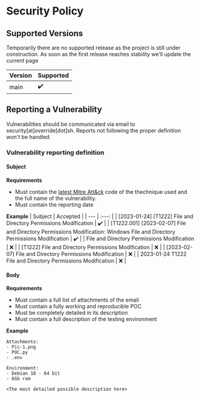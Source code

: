 # Security Policy

## Supported Versions

Temporarily there are no supported release as the project is still under construction.
As soon as the first release reaches stability we'll update the current page

| Version | Supported          |
| ------- | ------------------ |
| main    | ✔️ |

## Reporting a Vulnerability

Vulnerabilities should be communicated via email to security[at]override[dot]sh.
Reports not following the proper definition won't be handled.

### Vulnerability reporting definition

#### Subject
**Requirements**
- Must contain the [latest Mitre Att&ck](https://attack.mitre.org/#) code of the thechnique used and the full name of the vulnerability.
- Must contain the reporting date

**Example**
| Subject | Accepted |
| --- | :---: |
| [2023-01-24] [T1222] File and Directory Permissions Modification | ✔️ |
| [T1222.001] [2023-02-07] File and Directory Permissions Modification: Windows File and Directory Permissions Modification | ✔️ |
| File and Directory Permissions Modification | ❌ |
| [T1222] File and Directory Permissions Modification | ❌ |
| [2023-02-07] File and Directory Permissions Modification | ❌ |
| 2023-01-24 T1222 File and Directory Permissions Modification | ❌ |

#### Body
**Requirements**
- Must contain a full list of attachments of the email
- Must contain a fully working and reproducible POC
- Must be completely detailed in its description 
- Must contain a full description of the testing environment

**Example**
```
Attachments:
- Pic-1.png
- POC.py
- .env

Environment:
- Debian 10 - 64 bit
- 6Gb ram

<The most detailed possible description here>
```
